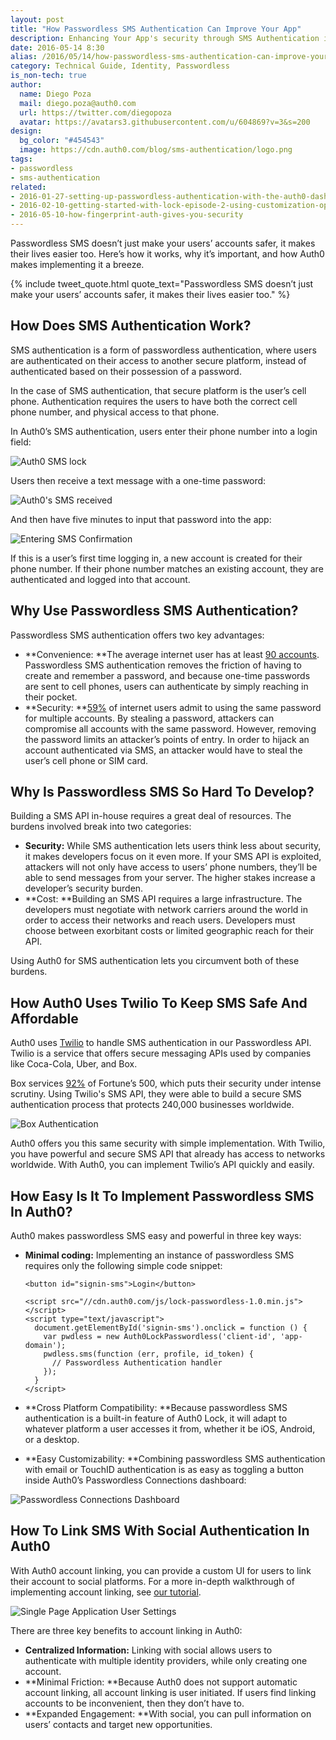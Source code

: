 ```yaml
---
layout: post
title: "How Passwordless SMS Authentication Can Improve Your App"
description: Enhancing Your App's security through SMS Authentication in simple steps
date: 2016-05-14 8:30
alias: /2016/05/14/how-passwordless-sms-authentication-can-improve-your-app/
category: Technical Guide, Identity, Passwordless
is_non-tech: true
author:
  name: Diego Poza
  mail: diego.poza@auth0.com
  url: https://twitter.com/diegopoza
  avatar: https://avatars3.githubusercontent.com/u/604869?v=3&s=200
design:
  bg_color: "#454543"
  image: https://cdn.auth0.com/blog/sms-authentication/logo.png
tags:
- passwordless
- sms-authentication
related:
- 2016-01-27-setting-up-passwordless-authentication-with-the-auth0-dashboard
- 2016-02-10-getting-started-with-lock-episode-2-using-customization-options
- 2016-05-10-how-fingerprint-auth-gives-you-security
---
```


Passwordless SMS doesn’t just make your users’ accounts safer, it makes their lives easier too. Here’s how it works, why it’s important, and how Auth0 makes implementing it a breeze.

{% include tweet_quote.html quote_text="Passwordless SMS doesn’t just make your users’ accounts safer, it makes their lives easier too." %}

## How Does SMS Authentication Work?

SMS authentication is a form of passwordless authentication, where users are authenticated on their access to another secure platform, instead of authenticated based on their possession of a password.

In the case of SMS authentication, that secure platform is the user’s cell phone. Authentication requires the users to have both the correct cell phone number, and physical access to that phone.

In Auth0’s SMS authentication, users enter their phone number into a login field:

<div class="phone-mockup">
  <img src="https://cdn.auth0.com/blog/sms-authentication/sms-lock.png" alt="Auth0 SMS lock">
</div>

Users then receive a text message with a one-time password:

<div class="phone-mockup">
  <img src="https://cdn.auth0.com/blog/sms-authentication/auth0-sms.png" alt="Auth0's SMS received">
</div>

And then have five minutes to input that password into the app:

<div class="phone-mockup">
  <img src="https://cdn.auth0.com/blog/sms-authentication/sms-confirmation.png" alt="Entering SMS Confirmation">
</div>

If this is a user’s first time logging in, a new account is created for their phone number. If their phone number matches an existing account, they are authenticated and logged into that account.

## Why Use Passwordless SMS Authentication?

Passwordless SMS authentication offers two key advantages:

* **Convenience: **The average internet user has at least [90 accounts](http://blog.dashlane.com/infographic-online-overload-its-worse-than-you-thought/). Passwordless SMS authentication removes the friction of having to create and remember a password, and because one-time passwords are sent to cell phones, users can authenticate by simply reaching in their pocket.
* **Security: **[59%](https://auth0.com/blog/2015/09/30/auth0-passwordless-email-authentication-and-sms-login-without-passwords/) of internet users admit to using the same password for multiple accounts. By stealing a password, attackers can compromise all accounts with the same password. However, removing the password limits an attacker’s points of entry. In order to hijack an account authenticated via SMS, an attacker would have to steal the user’s cell phone or SIM card.

## Why Is Passwordless SMS So Hard To Develop?

Building a SMS API in-house requires a great deal of resources. The burdens involved break into two categories:

* **Security:** While SMS authentication lets users think less about security, it makes developers focus on it even more. If your SMS API is exploited, attackers will not only have access to users’ phone numbers, they’ll be able to send messages from your server. The higher stakes increase a developer’s security burden.
* **Cost: **Building an SMS API requires a large infrastructure. The developers must negotiate with network carriers around the world in order to access their networks and reach users. Developers must choose between exorbitant costs or limited geographic reach for their API.

Using Auth0 for SMS authentication lets you circumvent both of these burdens.

## How Auth0 Uses Twilio To Keep SMS Safe And Affordable

Auth0 uses [Twilio](https://www.twilio.com/) to handle SMS authentication in our Passwordless API. Twilio is a service that offers secure messaging APIs used by companies like Coca-Cola, Uber, and Box.

Box services [92%](http://thenextweb.com/insider/2012/10/09/aaron-levie-boxworks-2012-the-state-of-box/) of Fortune’s 500, which puts their security under intense scrutiny. Using Twilio's SMS API, they were able to build a secure SMS authentication process that protects 240,000 businesses worldwide.

![Box Authentication](https://cdn.auth0.com/blog/sms-authentication/box-device.png)

Auth0 offers you this same security with simple implementation. With Twilio, you have powerful and secure SMS API that already has access to networks worldwide. With Auth0, you can implement Twilio’s API quickly and easily.

## How Easy Is It To Implement Passwordless SMS In Auth0?

Auth0 makes passwordless SMS easy and powerful in three key ways:

* **Minimal coding:** Implementing an instance of passwordless SMS requires only the following simple code snippet:

    ```
    <button id="signin-sms">Login</button>

    <script src="//cdn.auth0.com/js/lock-passwordless-1.0.min.js"></script>
    <script type="text/javascript">
      document.getElementById('signin-sms').onclick = function () {
        var pwdless = new Auth0LockPasswordless('client-id', 'app-domain');
        pwdless.sms(function (err, profile, id_token) {
          // Passwordless Authentication handler
        });
      }
    </script>
    ```


* **Cross Platform Compatibility: **Because passwordless SMS authentication is a built-in feature of Auth0 Lock, it will adapt to whatever platform a user accesses it from, whether it be iOS, Android, or a desktop.
* **Easy Customizability: **Combining passwordless SMS authentication with email or TouchID authentication is as easy as toggling a button inside Auth0’s Passwordless Connections dashboard:

![Passwordless Connections Dashboard](https://cdn.auth0.com/blog/sms-authentication/passwordless-connections.png)

## How To Link SMS With Social Authentication In Auth0

With Auth0 account linking, you can provide a custom UI for users to link their account to social platforms. For a more in-depth walkthrough of implementing account linking, see [our tutorial](https://auth0.com/docs/link-accounts).

![Single Page Application User Settings](https://cdn.auth0.com/blog/sms-authentication/spa-user-settings.png)

There are three key benefits to account linking in Auth0:

* **Centralized Information:** Linking with social allows users to authenticate with multiple identity providers, while only creating one account.
* **Minimal Friction:  **Because Auth0 does not support automatic account linking, all account linking is user initiated. If users find linking accounts to be inconvenient, then they don’t have to.
* **Expanded Engagement: **With social, you can pull information on users’ contacts and target new opportunities.
